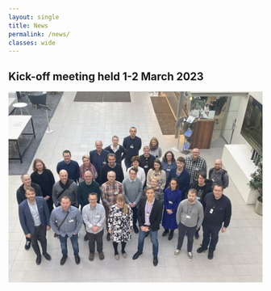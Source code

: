 ```yaml
---
layout: single
title: News
permalink: /news/
classes: wide
---
```


## Kick-off meeting held 1-2 March 2023


![Group photo](/assets/images/IMG_5338.JPEG "Group photo")


